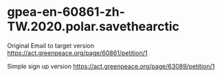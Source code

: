 # gpea-en-60861-zh-TW.2020.polar.savethearctic

Original Email to target version
https://act.greenpeace.org/page/60861/petition/1

Simple sign up version
https://act.greenpeace.org/page/63089/petition/1

